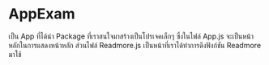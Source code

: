 # AppExam
เป็น App ที่ได้นำ Package ที่เราสนใจมาสร้างเป็นโปรเจคเล็กๆ ซึ่งในไฟล์ App.js จะเป็นหน้าหลักในการแสดงหน้าหลัก ส่วนไฟล์ Readmore.js เป็นหน้าที่เราได้ทำการดึงฟังก์ชัน Readmore มาใช้ 
